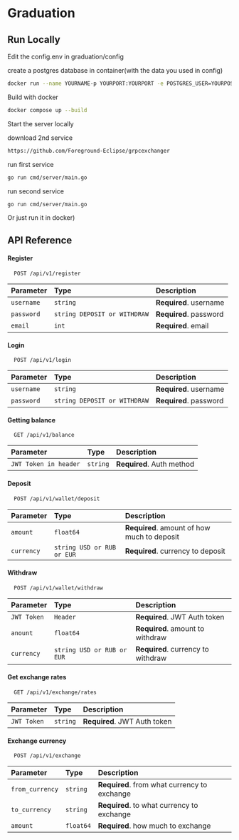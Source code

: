 # Graduation
## Run Locally

Edit the config.env in graduation/config

create a postgres database in container(with the data you used in config)
```bash
docker run --name YOURNAME-p YOURPORT:YOURPORT -e POSTGRES_USER=YOURPOSTGRESUSER -e POSTGRES_PASSWORD=YOURPOSTGRESPASSWORD -e POSTGRES_DB=YOURPOSTGRESDB-d postgres
```

Build with docker

```bash
docker compose up --build
```

Start the server locally

download 2nd service
```bash
https://github.com/Foreground-Eclipse/grpcexchanger
```
run first service
```bash
go run cmd/server/main.go
```
run second service
```bash
go run cmd/server/main.go
```


Or just run it in docker)


## API Reference


#### Register

```http
  POST /api/v1/register
```

| Parameter | Type     | Description                       |
| :-------- | :------- | :-------------------------------- |
| `username`      | `string` | **Required**. username |
| `password`      | `string DEPOSIT or WITHDRAW` | **Required**. password |
| `email`      | `int` | **Required**. email |

#### Login

```http
  POST /api/v1/login
```

| Parameter | Type     | Description                       |
| :-------- | :------- | :-------------------------------- |
| `username`      | `string` | **Required**. username |
| `password`      | `string DEPOSIT or WITHDRAW` | **Required**. password |

#### Getting balance

```http
  GET /api/v1/balance
```

| Parameter | Type     | Description                       |
| :-------- | :------- | :-------------------------------- |
| `JWT Token in header`      | `string` | **Required**.  Auth method|

#### Deposit

```http
  POST /api/v1/wallet/deposit
```

| Parameter | Type     | Description                       |
| :-------- | :------- | :-------------------------------- |
| `amount`      | `float64` | **Required**. amount of how much to deposit|
| `currency`      | `string USD or RUB or EUR` | **Required**. currency to deposit|

#### Withdraw

```http
  POST /api/v1/wallet/withdraw
```

| Parameter | Type     | Description                       |
| :-------- | :------- | :-------------------------------- |
| `JWT Token`      | `Header` | **Required**. JWT Auth token|
| `anount`      | `float64` | **Required**. amount to withdraw|
| `currency`      | `string USD or RUB or EUR` | **Required**. currency to withdraw|

#### Get exchange rates

```http
  GET /api/v1/exchange/rates
```

| Parameter | Type     | Description                       |
| :-------- | :------- | :-------------------------------- |
| `JWT Token`      | `string` | **Required**. JWT Auth token|

#### Exchange currency

```http
  POST /api/v1/exchange
```

| Parameter | Type     | Description                       |
| :-------- | :------- | :-------------------------------- |
| `from_currency`      | `string` | **Required**. from what currency to exchange|
| `to_currency`      | `string` | **Required**. to what currency to exchange|
| `amount`      | `float64` | **Required**. how much to exchange|






